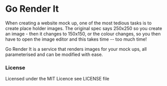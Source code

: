 Go Render It
======================

When creating a website mock up, one of the most tedious tasks is to create place holder images. The original spec says 250x250 so you create an image - then it changes to 150x150, or the colour changes, so you then have to open the image editor and this takes time -- too much time!

Go Render It is a service that renders images for your mock ups, all parameterised and can be modified with ease.

### License

Licensed under the MIT Licence 
see LICENSE file
